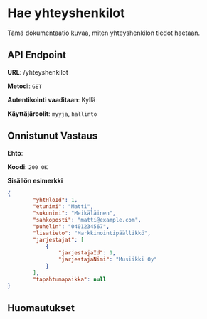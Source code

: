 # Hae yhteyshenkilot
Tämä dokumentaatio kuvaa, miten yhteyshenkilon tiedot haetaan.

## API Endpoint


**URL**: /yhteyshenkilot

**Metodi**: `GET`

**Autentikointi vaaditaan**: Kyllä

**Käyttäjäroolit**: `myyja`, `hallinto`


## Onnistunut Vastaus

**Ehto**: 

**Koodi**: `200 OK`

**Sisällön esimerkki**
```json
{
        "yhtHloId": 1,
        "etunimi": "Matti",
        "sukunimi": "Meikäläinen",
        "sahkoposti": "matti@example.com",
        "puhelin": "0401234567",
        "lisatieto": "Markkinointipäällikkö",
        "jarjestajat": [
            {
                "jarjestajaId": 1,
                "jarjestajaNimi": "Musiikki Oy"
            }
        ],
        "tapahtumapaikka": null
}
```
## Huomautukset
